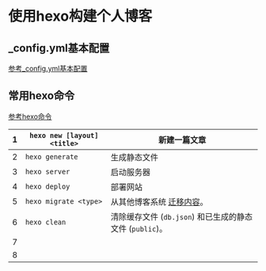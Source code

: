 # 使用hexo构建个人博客

## _config.yml基本配置

[参考_config.yml基本配置](https://hexo.io/zh-cn/docs/configuration)

## 常用hexo命令

[参考hexo命令](https://hexo.io/zh-cn/docs/commands)

|  1   | `hexo new [layout] <title>` | 新建一篇文章                                                 |
| :--: | --------------------------- | ------------------------------------------------------------ |
|  2   | `hexo generate`             | 生成静态文件                                                 |
|  3   | `hexo server`               | 启动服务器                                                   |
|  4   | `hexo deploy`               | 部署网站                                                     |
|  5   | `hexo migrate <type>`       | 从其他博客系统 [迁移内容](https://hexo.io/zh-cn/docs/migration)。 |
|  6   | `hexo clean`                | 清除缓存文件 (`db.json`) 和已生成的静态文件 (`public`)。     |
|  7   |                             |                                                              |
|  8   |                             |                                                              |


